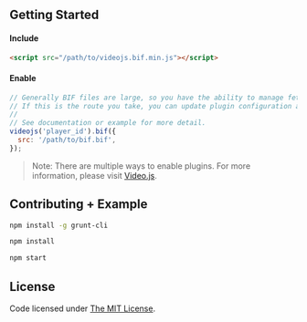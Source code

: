 ## Getting Started

#### Include

```html
<script src="/path/to/videojs.bif.min.js"></script>
```

#### Enable

```js
// Generally BIF files are large, so you have the ability to manage fetching on your own.
// If this is the route you take, you can update plugin configuration at any time by rerunning the plugin.
//
// See documentation or example for more detail.
videojs('player_id').bif({
  src: '/path/to/bif.bif',
});
```

> Note: There are multiple ways to enable plugins. For more information, please visit [Video.js](https://github.com/videojs/video.js).

## Contributing + Example

```bash
npm install -g grunt-cli

npm install

npm start
```

## License

Code licensed under [The MIT License](https://github.com/chemoish/videojs-bif/blob/master/LICENSE).
